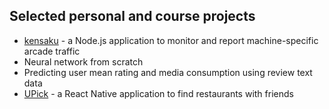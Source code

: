 ## Selected personal and course projects

- [kensaku](https://github.com/korisya/kensaku) - a Node.js application to monitor and report machine-specific arcade traffic
- Neural network from scratch
- Predicting user mean rating and media consumption using review text data
- [UPick](https://github.com/leejoongyin/FoodForagersUPick) - a React Native application to find restaurants with friends

